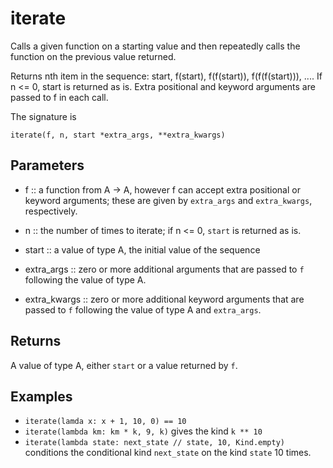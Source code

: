 # iterate

Calls a given function on a starting value and then repeatedly calls
the function on the previous value returned.

Returns nth item in the sequence: start, f(start), f(f(start)),
f(f(f(start))), .... If n <= 0, start is returned as is. Extra
positional and keyword arguments are passed to f in each call.

The signature is

```
iterate(f, n, start *extra_args, **extra_kwargs)
```

## Parameters

+ f :: a function from A -> A, however f can accept extra positional or keyword
      arguments; these are given by `extra_args` and `extra_kwargs`, respectively.

+ n :: the number of times to iterate; if n <= 0, `start` is returned as is.

+ start :: a value of type A, the initial value of the sequence

+ extra_args :: zero or more additional arguments that are passed to `f`
      following the value of type A.

+ extra_kwargs :: zero or more additional keyword arguments that are passed
      to `f` following the value of type A and `extra_args`.

## Returns

A value of type A, either `start` or a value returned by `f`.

## Examples

+ `iterate(lamda x: x + 1, 10, 0) == 10`
+ `iterate(lambda km: km * k, 9, k)` gives the kind `k ** 10`
+ `iterate(lambda state: next_state // state, 10, Kind.empty)` conditions the
      conditional kind `next_state` on the kind `state` 10 times.
